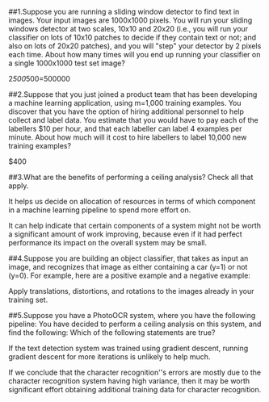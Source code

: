 ##1.Suppose you are running a sliding window detector to find text in images. Your input images are 1000x1000 pixels. You will run your sliding windows detector at two scales, 10x10 and 20x20 (i.e., you will run your classifier on lots of 10x10 patches to decide if they contain text or not; and also on lots of 20x20 patches), and you will "step" your detector by 2 pixels each time. About how many times will you end up running your classifier on a single 1000x1000 test set image?

2*500*500=500000

##2.Suppose that you just joined a product team that has been developing a machine learning application, using m=1,000 training examples. You discover that you have the option of hiring additional personnel to help collect and label data. You estimate that you would have to pay each of the labellers $10 per hour, and that each labeller can label 4 examples per minute. About how much will it cost to hire labellers to label 10,000 new training examples?

$400

##3.What are the benefits of performing a ceiling analysis? Check all that apply.

It helps us decide on allocation of resources in terms of which component in a machine learning pipeline to spend more effort on.

It can help indicate that certain components of a system might not be worth a significant amount of work improving, because even if it had perfect performance its impact on the overall system may be small.

##4.Suppose you are building an object classifier, that takes as input an image, and recognizes that image as either containing a car (y=1) or not (y=0). For example, here are a positive example and a negative example:

Apply translations, distortions, and rotations to the images already in your training set.


##5.Suppose you have a PhotoOCR system, where you have the following pipeline:
You have decided to perform a ceiling analysis on this system, and find the following:
Which of the following statements are true?

If the text detection system was trained using gradient descent, running gradient descent for more iterations is unlikely to help much.

If we conclude that the character recognition''s errors are mostly due to the character recognition system having high variance, then it may be worth significant effort obtaining additional training data for character recognition.

